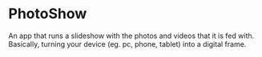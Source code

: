 # PhotoShow
An app that runs a slideshow with the photos and videos that it is fed with. Basically, turning your device (eg. pc, phone, tablet) into a digital frame.
